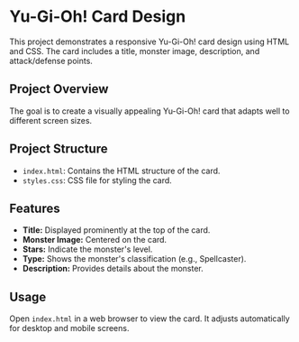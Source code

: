 # Yu-Gi-Oh! Card Design

This project demonstrates a responsive Yu-Gi-Oh! card design using HTML and CSS. The card includes a title, monster image, description, and attack/defense points.

## Project Overview

The goal is to create a visually appealing Yu-Gi-Oh! card that adapts well to different screen sizes.

## Project Structure

- `index.html`: Contains the HTML structure of the card.
- `styles.css`: CSS file for styling the card.

## Features

- **Title:** Displayed prominently at the top of the card.
- **Monster Image:** Centered on the card.
- **Stars:** Indicate the monster's level.
- **Type:** Shows the monster's classification (e.g., Spellcaster).
- **Description:** Provides details about the monster.

## Usage

Open `index.html` in a web browser to view the card. It adjusts automatically for desktop and mobile screens.




